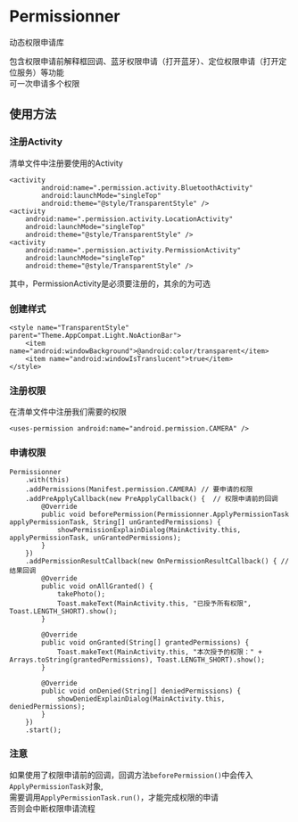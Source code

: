 # Permissionner
动态权限申请库  

包含权限申请前解释框回调、蓝牙权限申请（打开蓝牙）、定位权限申请（打开定位服务）等功能  
可一次申请多个权限

## 使用方法
### 注册Activity
清单文件中注册要使用的Activity

	<activity
            android:name=".permission.activity.BluetoothActivity"
            android:launchMode="singleTop"
            android:theme="@style/TransparentStyle" />
	<activity
	    android:name=".permission.activity.LocationActivity"
	    android:launchMode="singleTop"
	    android:theme="@style/TransparentStyle" />
	<activity
	    android:name=".permission.activity.PermissionActivity"
	    android:launchMode="singleTop"
	    android:theme="@style/TransparentStyle" />
其中，PermissionActivity是必须要注册的，其余的为可选

### 创建样式
	<style name="TransparentStyle" parent="Theme.AppCompat.Light.NoActionBar">
        <item name="android:windowBackground">@android:color/transparent</item>
        <item name="android:windowIsTranslucent">true</item>
    </style>

### 注册权限
在清单文件中注册我们需要的权限  

	<uses-permission android:name="android.permission.CAMERA" />

### 申请权限
	Permissionner
	    .with(this)
	    .addPermissions(Manifest.permission.CAMERA) // 要申请的权限
	    .addPreApplyCallback(new PreApplyCallback() {  // 权限申请前的回调
	        @Override
	        public void beforePermission(Permissionner.ApplyPermissionTask applyPermissionTask, String[] unGrantedPermissions) {
	            showPermissionExplainDialog(MainActivity.this, applyPermissionTask, unGrantedPermissions);
	        }
	    })
	    .addPermissionResultCallback(new OnPermissionResultCallback() { // 结果回调
	        @Override
	        public void onAllGranted() {
	            takePhoto();
	            Toast.makeText(MainActivity.this, "已授予所有权限", Toast.LENGTH_SHORT).show();
	        }
	
	        @Override
	        public void onGranted(String[] grantedPermissions) {
	            Toast.makeText(MainActivity.this, "本次授予的权限：" + Arrays.toString(grantedPermissions), Toast.LENGTH_SHORT).show();
	        }
	
	        @Override
	        public void onDenied(String[] deniedPermissions) {
	            showDeniedExplainDialog(MainActivity.this, deniedPermissions);
	        }
	    })
	    .start();
### 注意
如果使用了权限申请前的回调，回调方法`beforePermission()`中会传入`ApplyPermissionTask`对象,  
需要调用`ApplyPermissionTask.run()`，才能完成权限的申请  
否则会中断权限申请流程